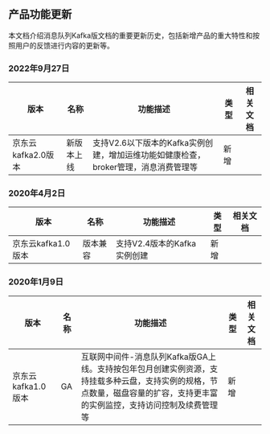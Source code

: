 
## 产品功能更新

本文档介绍消息队列Kafka版文档的重要更新历史，包括新增产品的重大特性和按照用户的反馈进行内容的更新等。

### 2022年9月27日 
| 版本      | 名称   | 功能描述 | 类型   |  相关文档  |
| ------------- | ------ |  -------------------------------- | ------ | ------------------------------------------------------------ |
| 京东云kafka2.0版本  | 新版本上线 | 支持V2.6以下版本的Kafka实例创建，增加运维功能如健康检查，broker管理，消息消费管理等 | 新增 | 


### 2020年4月2日 
| 版本      | 名称   | 功能描述 | 类型   |  相关文档  |
| ------------- | ------ |  ------ | ------ | ------------------------------------------------------------ |
| 京东云kafka1.0版本  | 版本兼容 | 支持V2.4版本的Kafka实例创建 | 新增 | 

### 2020年1月9日 
| 版本      | 名称   | 功能描述 | 类型   |  相关文档  |
| ------------- | ------ |  ------ | ------ | ------------------------------------------------------------ |
| 京东云kafka1.0版本  | GA | 互联网中间件-消息队列Kafka版GA上线。支持按包年包月创建实例资源，支持挂载多种云盘，支持实例的规格，节点数量，磁盘容量的扩容，支持更丰富的实例监控，支持访问控制及续费管理等 | 新增 | 




